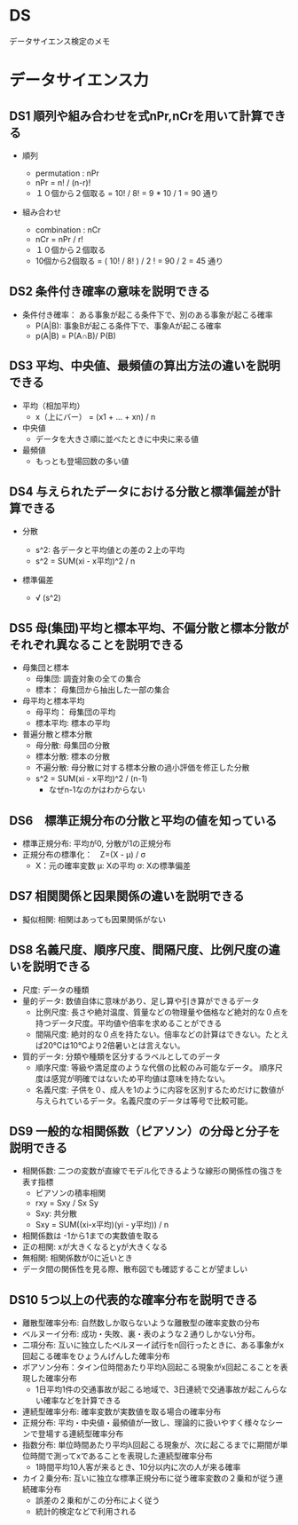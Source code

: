 # DS
データサイエンス検定のメモ

# データサイエンス力

## DS1 順列や組み合わせを式nPr,nCrを用いて計算できる

* 順列
  * permutation : nPr
  * nPr = n! / (n-r)!
  * １０個から２個取る = 10! / 8! = 9 * 10 / 1 = 90 通り

* 組み合わせ
  * combination : nCr  
  * nCr = nPr / r!
  * １０個から２個取る
  * 10個から2個取る = ( 10! / 8! ) / 2 ! = 90 / 2 = 45 通り

## DS2 条件付き確率の意味を説明できる

* 条件付き確率： ある事象が起こる条件下で、別のある事象が起こる確率
  * P(A|B): 事象Bが起こる条件下で、事象Aが起こる確率
  * p(A|B) = P(A∩B)/ P(B)

## DS3 平均、中央値、最頻値の算出方法の違いを説明できる

* 平均（相加平均）
  * x（上にバー） = (x1  + ... + xn) / n
* 中央値
  * データを大きさ順に並べたときに中央に来る値
* 最頻値
  * もっとも登場回数の多い値

## DS4 与えられたデータにおける分散と標準偏差が計算できる

* 分散
  * s^2: 各データと平均値との差の２上の平均
  * s^2 = SUM(xi - x平均)^2 / n

* 標準偏差
  * √ (s^2)

## DS5 母(集団)平均と標本平均、不偏分散と標本分散がそれぞれ異なることを説明できる

* 母集団と標本
  * 母集団: 調査対象の全ての集合
  * 標本： 母集団から抽出した一部の集合
* 母平均と標本平均
  * 母平均： 母集団の平均
  * 標本平均: 標本の平均
* 普遍分散と標本分散
  * 母分散: 母集団の分散
  * 標本分散: 標本の分散
  * 不遍分散: 母分散に対する標本分散の過小評価を修正した分散
  * s^2 = SUM(xi - x平均)^2 / (n-1)
    * なぜn-1なのかはわからない 

## DS6　標準正規分布の分散と平均の値を知っている
* 標準正規分布: 平均が0, 分散が1の正規分布
* 正規分布の標準化：　Z=(X - μ) / σ
  * X：元の確率変数 μ: Xの平均 σ: Xの標準偏差 

## DS7 相関関係と因果関係の違いを説明できる
* 擬似相関: 相関はあっても因果関係がない

## DS8 名義尺度、順序尺度、間隔尺度、比例尺度の違いを説明できる

* 尺度: データの種類
* 量的データ: 数値自体に意味があり、足し算や引き算ができるデータ
  * 比例尺度: 長さや絶対温度、質量などの物理量や価格など絶対的な０点を持つデータ尺度。平均値や倍率を求めることができる
  * 間隔尺度: 絶対的な０点を持たない。倍率などの計算はできない。たとえば20℃は10℃より2倍暑いとは言えない。
* 質的データ: 分類や種類を区分するラベルとしてのデータ
  * 順序尺度: 等級や満足度のような代償の比較のみ可能なデータ。 順序尺度は感覚が明確ではないため平均値は意味を持たない。
  * 名義尺度: 子供を０、成人を1のように内容を区別するためだけに数値が与えられているデータ。名義尺度のデータは等号で比較可能。

## DS9 一般的な相関係数（ピアソン）の分母と分子を説明できる

* 相関係数: 二つの変数が直線でモデル化できるような線形の関係性の強さを表す指標
  * ピアソンの積率相関
   * rxy = Sxy / Sx Sy
   * Sxy: 共分散
   * Sxy = SUM((xi-x平均)(yi - y平均)) / n 
* 相関係数は -1から1までの実数値を取る
* 正の相関: xが大きくなるとyが大きくなる
* 無相関: 相関係数が0に近いとき
* データ間の関係性を見る際、散布図でも確認することが望ましい

## DS10 5つ以上の代表的な確率分布を説明できる


* 離散型確率分布: 自然数しか取らないような離散型の確率変数の分布
 * ベルヌーイ分布: 成功・失敗、裏・表のような２通りしかない分布。
 * 二項分布: 互いに独立したベルヌーイ試行をn回行ったときに、ある事象がx回起こる確率をひょうんげんした確率分布
 * ポアソン分布：タイン位時間あたり平均λ回起こる現象がx回起こることを表現した確率分布
   * 1日平均1件の交通事故が起こる地域で、3日連続で交通事故が起こんらない確率などを計算できる 
* 連続型確率分布: 確率変数が実数値を取る場合の確率分布
 * 正規分布: 平均・中央値・最頻値が一致し、理論的に扱いやすく様々なシーンで登場する連続型確率分布
 * 指数分布: 単位時間あたり平均λ回起こる現象が、次に起こるまでに期間が単位時間で測ってxであることを表現した連続型確率分布
   * 1時間平均10人客が来るとき、10分以内に次の人が来る確率 
 * カイ２乗分布: 互いに独立な標準正規分布に従う確率変数の２乗和が従う連続確率分布
   * 誤差の２乗和がこの分布によく従う
   * 統計的検定などで利用される 





 


